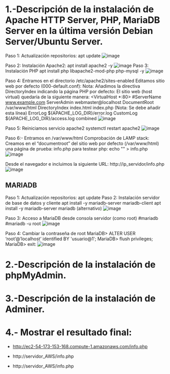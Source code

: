 # 1.-Descripción de la instalación de Apache HTTP Server, PHP, MariaDB Server en la última versión Debian Server/Ubuntu Server.
Paso 1: Actualización repositorios:
apt update
![image](https://github.com/vNoxpe/-actividad13_lamp/assets/144890599/fdbecf3e-1e99-4b9a-ba7a-b126a80a9512)

Paso 2: Instalación Apache2:
apt install apache2 -y
![image](https://github.com/vNoxpe/-actividad13_lamp/assets/144890599/01f59611-cdcf-4faf-87cc-7c651744d710)
Paso 3: Instalación PHP
apt install php libapache2-mod-php php-mysql -y
![image](https://github.com/vNoxpe/-actividad13_lamp/assets/144890599/32a5f418-7ca9-4137-a70c-e75fa0a9e37d)


Paso 4: Entramos en el directorio /etc/apache2/sites-enabled
Editamos sitio web por defecto (000-default.conf):
Nota: Añadimos la directiva DirectoryIndex indicando la página
PHP por defecto:
El sitio web (host virtual) quedaría de la siguiente manera:
<VirtualHost *:80>
#ServerName www.example.com
ServerAdmin webmaster@localhost
DocumentRoot /var/www/html
DirectoryIndex index.html index.php (Nota: Se debe añadir
esta línea)
ErrorLog ${APACHE_LOG_DIR}/error.log
CustomLog ${APACHE_LOG_DIR}/access.log combined
</VirtualHost>
![image](https://github.com/vNoxpe/-actividad13_lamp/assets/144890599/9dd5f67a-44ff-4251-8cc0-bb727f67dd27)

Paso 5: Reiniciamos servicio apache2
systemctl restart apache2
![image](https://github.com/vNoxpe/-actividad13_lamp/assets/144890599/df452aae-2650-4ede-83bc-0e7512cb28f5)

Paso 6:- Entramos en /var/www/html
Comprobación de LAMP stack:
Creamos en el “documentroot” del sitio web por defecto
(/var/www/html) una página de prueba: info.php para testear php:
echo "<?php phpinfo(); ?>" > info.php
![image](https://github.com/vNoxpe/-actividad13_lamp/assets/144890599/4978edcb-8189-4e0c-a881-689ad0cb2d85)

Desde el navegador e incluimos la siguiente URL:
http://ip_servidor/info.php
![image](https://github.com/vNoxpe/-actividad13_lamp/assets/144890599/31ebbc30-ab32-4d88-bb36-deae7d875a3d)
## MARIADB
Paso 1: Actualización repositorios:
apt update
Paso 2: Instalación servidor de base de datos y cliente
apt install -y mariadb-server mariadb-client
apt install -y mariadb-server mariadb (alternativo)
![image](https://github.com/vNoxpe/-actividad13_lamp/assets/144890599/e88b489d-fa5b-4a27-acb4-abdf3294b285)

Paso 3: Acceso a MariaDB desde consola servidor (como root)
#mariadb
#mariadb -u root
![image](https://github.com/vNoxpe/-actividad13_lamp/assets/144890599/874b6d49-4262-444b-99a4-6e427f06c88d)

Paso 4: Cambiar la contraseña de root
MariaDB> ALTER USER ‘root’@’localhost’ identified BY 'usuario@1';
MariaDB> flush privileges;
MariaDB> exit:
![image](https://github.com/vNoxpe/-actividad13_lamp/assets/144890599/118b00aa-66b1-4f04-99e0-fc68bf8d726e)


# 2.-Descripción de la instalación de phpMyAdmin.

# 3.-Descripción de la instalación de Adminer.

# 4.- Mostrar el resultado final:

- http://ec2-54-173-153-168.compute-1.amazonaws.com/info.php

- http://servidor_AWS/info.php

- http://servidor_AWS/info.php

